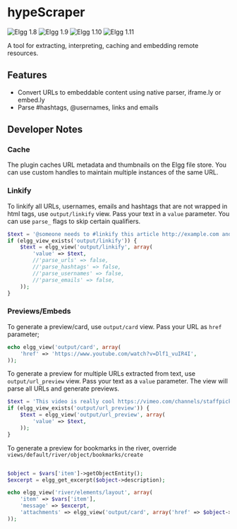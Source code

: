 hypeScraper
===========
![Elgg 1.8](https://img.shields.io/badge/Elgg-1.8.x-orange.svg?style=flat-square)
![Elgg 1.9](https://img.shields.io/badge/Elgg-1.9.x-orange.svg?style=flat-square)
![Elgg 1.10](https://img.shields.io/badge/Elgg-1.10.x-orange.svg?style=flat-square)
![Elgg 1.11](https://img.shields.io/badge/Elgg-1.11.x-orange.svg?style=flat-square)

A tool for extracting, interpreting, caching and embedding remote resources.

## Features

* Convert URLs to embeddable content using native parser, iframe.ly or embed.ly
* Parse #hashtags, @usernames, links and emails

## Developer Notes

### Cache

The plugin caches URL metadata and thumbnails on the Elgg file store. You can use custom handles to
maintain multiple instances of the same URL.

### Linkify

To linkify all URLs, usernames, emails and hashtags that are not wrapped in html tags, use ```output/linkify``` view.
Pass your text in a ```value``` parameter. You can use ```parse_``` flags to skip certain qualifiers.

```php
$text = '@someone needs to #linkify this article http://example.com and email it to someone@example.com';
if (elgg_view_exists('output/linkify')) {
	$text = elgg_view('output/linkify', array(
		'value' => $text,
		//'parse_urls' => false,
		//'parse_hashtags' => false,
		//'parse_usernames' => false,
		//'parse_emails' => false,
	));
}
```

### Previews/Embeds

To generate a preview/card, use ```output/card``` view. Pass your URL as ```href``` parameter;

```php
echo elgg_view('output/card', array(
	'href' => 'https://www.youtube.com/watch?v=Dlf1_vuIR4I',
));
```

To generate a preview for multiple URLs extracted from text, use ```output/url_preview``` view.
Pass your text as a	```value``` parameter. The view will parse all URLs and generate previews.

```php
$text = 'This video is really cool https://vimeo.com/channels/staffpicks/116498390';
if (elgg_view_exists('output/url_preview')) {
	$text = elgg_view('output/url_preview', array(
		'value' => $text,
	));
}
```

To generate a preview for bookmarks in the river, override ```views/default/river/object/bookmarks/create```

```php

$object = $vars['item']->getObjectEntity();
$excerpt = elgg_get_excerpt($object->description);

echo elgg_view('river/elements/layout', array(
	'item' => $vars['item'],
	'message' => $excerpt,
	'attachments' => elgg_view('output/card', array('href' => $object->address)),
));

```